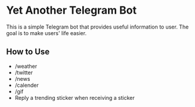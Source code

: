 # Yet Another Telegram Bot
This is a simple Telegram bot that provides useful information to user. The goal is to make users' life easier.

## How to Use
* /weather
* /twitter
* /news
* /calender
* /gif
* Reply a trending sticker when receiving a sticker
